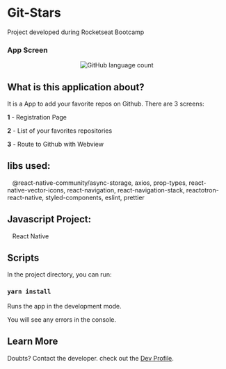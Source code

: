 # Git-Stars

Project developed during Rocketseat Bootcamp

### App Screen

<p align="center">
  <img alt="GitHub language count" src="https://github.com/keepact/Git-Stars-React-Native/blob/master/app-preview.png">
</p>

## What is this application about?

It is a App to add your favorite repos on Github. There are 3 screens: 

<strong>1</strong> - Registration Page 

<strong>2</strong> - List of your favorites repositories

<strong>3</strong> - Route to Github with Webview

## libs used:
  
 @react-native-community/async-storage, axios, prop-types, react-native-vector-icons, react-navigation, react-navigation-stack, reactotron-react-native, styled-components, eslint, prettier
 
## Javascript Project:
 
 React Native

## Scripts

In the project directory, you can run:

### `yarn install`

Runs the app in the development mode.<br />

You will see any errors in the console.

## Learn More

Doubts? Contact the developer. check out the [Dev Profile](https://github.com/keepact).<br />
